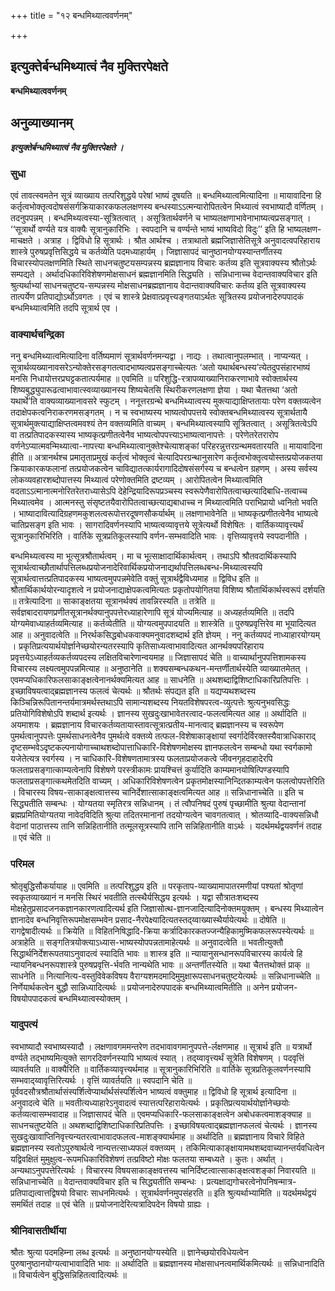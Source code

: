 +++
title = "१२ बन्धमिथ्यात्ववर्णनम्"

+++


## इत्युक्तेर्बन्धमिथ्यात्वं नैव मुक्तिरपेक्षते

**बन्धमिथ्यात्ववर्णनम्**

## अनुव्याख्यानम्

***इत्युक्तेर्बन्धमिथ्यात्वं नैव मुक्तिरपेक्षते ।***

### सुधा

एवं तावत्स्वमतेन सूत्रं व्याख्याय तत्परिशुद्धये परेषां भाष्यं दूषयति ॥ बन्धमिथ्यात्वमित्यादिना ॥ मायावादिना हि कर्तृत्वभोक्तृत्वदोषसंसर्गक्रियाकारकफललक्षणस्य बन्धस्याऽऽत्मन्यारोपितत्वेन मिथ्यात्वं स्वभाष्यादौ वर्णितम् । तदनुपपन्नम् । बन्धमिथ्यत्वस्या-सूत्रितत्वात् । असूत्रितार्थवर्णने च भाष्यलक्षणाभावेनाभाष्यत्वप्रसङ्गात् । ‘‘सूत्रार्थो वर्ण्यते यत्र वाक्यैः सूत्रानुकारिभिः । स्वपदानि च वर्ण्यन्ते भाष्यं भाष्यविदो विदुः’’ इति हि भाष्यलक्षण-माचक्षते । अत्राह । द्विविधो हि सूत्रार्थः । श्रौत आर्थश्च । तत्राथातो ब्रह्मजिज्ञासेतिसूत्रे अनुवादत्वपरिहाराय शास्त्रे पुरुषप्रवृत्तिसिद्धये च कर्तव्येति पदमध्याहार्यम् । जिज्ञासापदं चानुष्ठानयोग्यस्यान्तर्णीतस्य विचारस्योपलक्षणमिति स्थिते साधनचतुष्टयसम्पन्नस्य ब्रह्मज्ञानाय विचारः कर्तव्य इति सूत्रवाक्यस्य श्रौतोऽर्थः सम्पद्यते । अर्थादधिकारिविशेषणमोक्षसाधनं ब्रह्मज्ञानमिति सिद्ध्यति । सन्निधानाच्च वेदान्तवाक्यविचार इति श्रुत्यर्थाभ्यां साधनचतुष्टय-सम्पन्नस्य मोक्षसाधनब्रह्मज्ञानाय वेदान्तवाक्यविचारः कर्तव्य इति सूत्रवाक्यस्य तात्पर्येण प्रतिपाद्योऽर्थोऽवगतः । एवं च शास्त्रे प्रेक्षवात्प्रवृत्त्यङ्गतयाऽर्थतः सूत्रितस्य प्रयोजनादेरुपपादकं बन्धमिथ्यात्वमिति तदपि सूत्रार्थ एव ।

### वाक्यार्थचन्द्रिका

ननु बन्धमिथ्यात्वमित्यादिना वर्तिष्यमाणं सूत्रार्थवर्णनमन्यद्वा । नाद्यः । तथात्वानुपलम्भात् । नाप्यन्यत् । सूत्रार्थव्यख्यानावसरेऽन्योक्तेरसङ्गतत्वादभाष्यत्वप्रसङ्गाच्चेत्यतः ‘अतो यथार्थबन्धस्य’त्येतदुपसंहारभाष्यं मनसि निधायोत्तरप्रघट्टकतात्पर्यमाह ॥ एवमिति ॥ परिशुद्धि-रत्रापव्याख्यानिराकरणाभावे स्वोक्तार्थस्य शिष्यबुद्ध्युपारूढत्वाभावात्स्वव्याख्यानस्य शिष्यचेतसि स्थिरीकरणलक्षणा ज्ञेया । यथा चैतत्तथा ‘अतो यथार्थे’ति वाक्यव्याख्यानावसरे स्फुटम् । ननूत्तरग्रन्थे बन्धमिथ्यात्वस्य मुक्त्याद्याक्षिप्ततायाः परेण वक्तव्यत्वेन तदाक्षेपकत्वनिराकरणमसङ्गतम् । न च स्वभाष्यस्य भाष्यत्वोपपत्तये स्वोक्तबन्धमिथ्यात्वस्य सूत्रार्थतायै सूत्रार्थमुक्त्याद्याक्षिप्तत्वमवश्यं तेन वक्तव्यमिति वाच्यम् । बन्धमिथ्यात्वस्यापि सूत्रितत्वात् । असूत्रितत्वेऽपि वा तत्प्रतिपादकस्यास्य भाष्यकृत्प्रणीतत्वेनैव भाष्यत्वोपपत्त्याऽभाष्यत्वानापत्तेः । परेणेतरेतरारोप वर्णनेऽप्यात्मवन्मिथ्यात्वा-नापत्त्या बन्धमिथ्यात्वानुक्तेश्चेत्याशङ्कां परिहरन्नुत्तरग्रन्थमवतारयति ॥ मायावादिना हीति ॥ अत्रानर्थश्च प्रमातृताप्रमुखं कर्तृत्वं भोक्तृत्वं चेत्यादिपरग्रन्थानुसारेण कर्तृत्वभोक्तृत्वयोस्तत्प्रयोजकतया क्रियाकारकफलानां तत्प्रयोजकत्वेन चाविद्यातत्कार्यरागादिदोषसंसर्गस्य च बन्धत्वेन ग्रहणम् । अस्य सर्वस्य लोकव्यवहारशब्दोपात्तस्य मिथ्यात्वं परेणोक्तमिति द्रष्टव्यम् । आरोपितत्वेन मिथ्यात्वमिति वदताऽऽत्मानात्मनोरितरेतराध्यासेऽपि देहेन्द्रियादिरूपप्रञ्चस्य स्वरूपेणैवारोपितत्वाच्छत्यादिबाधि-तत्वाच्च मिथ्यात्वमेव । आत्मनस्तु संसृष्टतयैवारोपितत्वाच्छत्याद्यबाधाच्च न मिथ्यात्वमिति पराभिप्रायो ध्वनितो भवति । भाष्यादावित्यादिग्रहणमकुशलत्वरूपोत्तरदूषणसौकर्यार्थम् ॥ लक्षणाभावेनेति ॥ भाष्यकृत्प्रणीतत्वेनैव भाष्यत्वे चातिप्रसङ्ग इति भावः । सागरादिवर्णनस्यापि भाष्यत्वव्यावृत्तये सूत्रेत्यर्थो विशेषितः । वार्तिकव्यावृत्त्यर्थं सूत्रानुकारिभिरिति । वार्तिके सूत्रप्रतिकूलस्यापि वर्णन-सम्भवादिति भावः । वृत्तिव्यावृत्तये स्वपदानीति ।

बन्धमिथ्यत्वस्य मा भूत्सूत्रश्रौतार्थत्वम् । मा च भूत्साक्षादार्थिकार्थत्वम् । तथाऽपि श्रौतवदार्थिकस्यापि सूत्रार्थत्वाच्छौतार्थापत्तिलब्धप्रयोजनादेरिवार्थिकप्रयोजनाद्यर्थापत्तिलब्धबन्ध-मिथ्यात्वस्यपि सूत्रार्थत्वात्तत्प्रतिपादकस्य भाष्यत्वमुपपन्नमेवेति वक्तुं सूत्रार्थद्वैविध्यमाह ॥ द्विविध इति ॥ श्रौतार्थिकार्थयोरन्यादृशत्वे न प्रयोजनाद्याक्षेपकत्वमित्यतः प्रकृतोपयोगितया विशिष्य श्रौतार्थिकार्थस्वरूपं दर्शयति ॥ तत्रेत्यादिना ॥ साकाङ्क्षतया सूत्रानर्थक्यं तावन्निरस्यति ॥ तत्रेति ॥ सर्वज्ञबादरायणप्रणीतसूत्रानर्थक्यानुपपत्तेरध्याहारेणापि सूत्रं योज्यमित्याह ॥ अध्यहर्तव्यमिति ॥ तदपि योग्यमेवाध्याहर्तव्यमित्याह ॥ कर्तव्येतीति ॥ योग्यत्वमुपपादयति ॥ शास्त्रेति ॥ पुरुषप्रवृत्तिरेव मा भूयादित्यत आह ॥ अनुवादत्वेति ॥ निरर्थकसिद्धबोधकवाक्यमनुवादशब्दार्थ इति ज्ञेयम् । ननु कर्तव्यपदं नाध्याहारयोग्यम् । प्रकृतिप्रत्ययार्थयोर्ज्ञानेच्छयोरन्यतरस्यापि कृतिसाध्यत्वाभावादित्यत आनर्थक्यपरिहाराय प्रवृत्तयेऽध्याहर्तव्यकर्तव्यपदस्य लक्षितविचारेणान्वयमाह ॥ जिज्ञासापदं चेति ॥ वाच्यार्थानुपपत्तिशामकस्य विचारस्य लक्ष्यत्वमुपपन्नमित्याह ॥ अनुष्ठानेति ॥ शक्यसम्बन्धकथन-मन्तर्णीतार्थस्येति व्याख्यातमेतत् । एवमप्यधिकारिफलसाकाङ्क्षत्वेनानर्थक्यमित्यत आह ॥ साधनेति ॥ अथशब्दाद्विशिष्टाधिकारिप्रतिपत्तिः । इच्छाविषयत्वाद्ब्रह्मज्ञानस्य फलत्वं चेत्यर्थः ॥ श्रौतर्थः संपद्यत इति ॥ यद्यप्यथशब्दस्य किञ्चिन्निरूपितानन्तर्यमात्रमर्थस्तथाऽपि सामान्यशब्दस्य नियतविशेषपरत्व-व्युत्पत्तेः श्रुत्यनुभवसिद्धः प्रतियोगिविशेषोऽपि शब्दार्थ इत्यर्थः । ज्ञानस्य सुखदुःखाभावेतरत्वाद-फलत्वमित्यत आह ॥ अर्थादिति ॥ अयमाशयः । ब्रह्मज्ञानाय विचारकर्तव्यतायास्तावत्सूत्रात्प्रतीय-मानत्वाद् ब्रह्मज्ञानस्य च स्वरूपेण पुमर्थत्वानुपपत्तेः पुमर्थसाधनत्वेनैव पुमर्थत्वे वक्तव्ये तत्फल-विशेषाकाङ्क्षायां स्वर्गादेर्विरक्तस्यैवात्राधिकाराद् दृष्टसम्भवेऽदृष्टकल्पनायोगाच्चाथशब्दोपात्ताधिकारि-विशेषणमोक्षस्य ज्ञानफलत्वेन सम्बन्धो यथा स्वर्गकामो यजेतेत्यत्र स्वर्गस्य । न चाधिकारि-विशेषणतामात्रस्य फलताप्रयोजकत्वे जीवनगृहदाहादेरपि फलताप्रसङ्गात्काम्यत्वेनापि विशेषणे परस्त्रीकामः प्रायश्चित्तं कुर्यादिति काम्यमानयोषित्पिण्डस्यापि फलताप्रसङ्गात्कथमेतदिति वाच्यम् । अधिकारिविशेषणत्वेन प्रकृतमोक्षस्यानिन्दितकाम्यत्वेन फलत्वोपपत्तेरिति । विचारस्य विषय-साकाङ्क्षत्वात्तस्य चानिर्देशात्साकाङ्क्षत्वमित्यत आह ॥ सन्निधानाच्चेति ॥ इति च सिद्ध्यतीति सम्बन्धः । योग्यतया स्मृतिरत्र सन्निधानम् । तं त्वौपनिषदं पुरुषं पृच्छामीति श्रुत्या वेदान्तानां ब्रह्मप्रमितियोग्यतया नावेदविदिति श्रुत्या तदितरमानानां तदयोग्यत्वेन चावगतत्वात् । श्रोतव्यादि-वाक्यसन्निधौ वेदानां पाठात्तस्य तानि सन्निहितानीति तत्मूलसूत्रस्यापि तानि सन्निहितानीति वाऽर्थः । यदर्थमर्थद्वयवर्णनं तदाह ॥ एवं चेति ॥

### परिमल

श्रोतृबुद्धिसौकर्यायाह ॥ एवमिति ॥ तत्परिशुद्धय इति ॥ परकृताप-व्याख्यामापातरमणीयां पश्यतां श्रोतृणां स्वकृतव्याख्यानं न मनसि स्थिरं भवतीति तत्स्थैर्यसिद्धय इत्यर्थः । यद्वा सौत्रातःशब्दस्य मोक्षहेतुप्रसादजनकज्ञानकारणत्वादित्यर्थ इति जिज्ञासोत्थ-ज्ञानजादित्यादिनोक्तमयुक्तम् । बन्धस्य मिथ्यात्वेन ज्ञानादेव बन्धनिवृत्तिरूपमोक्षसम्भवेन प्रसाद-नैरपेक्ष्यादित्यतस्तद्य्वाख्यास्थैर्यायेत्यर्थः ॥ दोषेति ॥ रागद्वेषादीत्यर्थः ॥ क्रियेति ॥ विहितनिषिद्धादि-क्रिया कर्त्रादिकारकतज्जन्यैहिकामुष्मिकफलरूपस्येत्यर्थः ॥ अत्राहेति ॥ सङ्गतित्रयोक्त्याऽध्यास-भाष्यस्योपपन्नतामाहेत्यर्थः ॥ अनुवादत्वेति ॥ भवतीत्युक्तौ सिद्धार्थनिर्देशरूपतयाऽनुवादत्वं स्यादिति भावः ॥ शास्त्र इति ॥ न्यायानुसन्धानरूपविचारस्य कार्यत्वे हि न्यायनिबन्धनरूपशास्त्रे पुरुषप्रवृत्ति-र्भवति नान्यथेति भावः ॥ अन्तर्णीतस्येति ॥ यथा चैतत्तथोक्तं प्राक् ॥ साधनेति ॥ नित्यानित्य-वस्तुविवेकविषय वैराग्यशमदमादिमुमुक्षारूपसाधनचतुष्टयेत्यर्थः ॥ सन्निधानाच्चेति ॥ निर्णेयार्थकत्वेन बुद्धौ सान्निध्यादित्यर्थः ॥ प्रयोजनादेरुपपादकं बन्धमिथ्यात्वमितीति ॥ अनेन प्रयोजन-विषयोपपादकत्वं बन्धमिथ्यात्वस्योक्तम् ।

### यादुपत्यं

स्वभाष्यादौ स्वभाष्यस्यादौ । लक्षणावगममन्तरेण तदभावावगमानुपपत्ते-र्लक्षणमाह ॥ सूत्रार्थ इति ॥ यत्रार्थो वर्ण्यते तद्भाष्यमित्युक्ते सागरदिवर्णनस्यापि भाष्यत्वं स्यात् । तद्य्वावृत्त्यर्थं सूत्रेति विशेषणम् । पदवृत्तिं व्यावर्तयति ॥ वाक्यैरिति ॥ वार्तिकव्यावृत्त्यर्थमाह ॥ सूत्रानुकारिभिरिति ॥ वार्तिके सूत्रप्रतिकूलवर्णनस्यापि सम्भवाद्य्वावृत्तिरित्यर्थः । वृत्तिं व्यावर्तयति ॥ स्वपदानि चेति ॥ पूर्ववदसौत्रश्रौतार्थासंस्पर्शित्वेप्यार्थार्थसंस्पर्शित्वेन भाष्यत्वं वक्तुमाह ॥ द्विविधो हि सूत्रार्थ इत्यादिना ॥ अनुवादत्वे चेति ॥ भवतीत्यध्याहारेऽनुवादत्वं स्यात्तत्परिहारायेत्यर्थः । प्रकृतिप्रत्ययार्थयोर्ज्ञानेच्छयोः कर्तव्यत्वासम्भवादाह ॥ जिज्ञासापदं चेति ॥ एवमप्यधिकारि-फलसाकाङ्क्षत्वेन अबोधकत्वमाशङ्क्याह ॥ साधनचतुष्टयेति ॥ अथशब्दाद्विशिष्टाधिकारिप्रतिपत्तिः । इच्छाविषयत्वाद्ब्रह्मज्ञानफलत्वं चेत्यर्थः । ज्ञानस्य सुखदुःखावाप्तिनिवृत्त्यन्यतरत्वाभावादफलत्व-माशङ्क्यार्थमाह ॥ अर्थादिति ॥ ब्रह्मज्ञानाय विचारे विहिते ब्रह्मज्ञानस्य स्वतोऽपुरुषार्थत्वे नान्यत्तत्साध्यफलं वक्तव्यम् । तकिमित्याकाङ्क्षायामथशब्दवाच्यानन्तर्यवधित्वेन यद्विवक्षितं मुमुक्षुत्व-रूपमधिकारिविशेषणं तत्प्रविष्टो मोक्षः फलतया सम्बध्यते । कुतः। अर्थात् । अन्यथाऽनुपपत्तेरित्यर्थः । विचारस्य विषयसाकाङ्क्षवत्तस्य चानिर्दिष्टत्वात्साकाङ्क्षत्वशङ्कां निवारयति ॥ सन्निधानाच्चेति ॥ वेदान्तवाक्यविचार इति च सिद्ध्यतीति सम्बन्धः । प्रत्यक्षाद्यगोचरत्वेनोपनिषन्मात्र-प्रतिपाद्यत्वात्तद्विषयो विचारः साधनमित्यर्थः । सूत्रार्थवर्णनमुपसंहरति ॥ इति श्रुत्यर्थाभ्यामिति ॥ यदर्थमर्थद्वयं समर्थितं तदाह ॥ एवं चेति ॥ प्रयोजनादेरित्यत्रादिपदेन विषयो ग्राह्यः ।

### श्रीनिवासतीर्थीया

श्रौतः श्रुत्या पदमहिम्ना लब्ध इत्यर्थः ॥ अनुष्ठानयोग्यस्येति ॥ ज्ञानेच्छयोरविधेयत्वेन पुरुषानुष्ठानयोग्यत्वाभावादिति भावः ॥ अर्थादिति ॥ ब्रह्मज्ञानस्य मोक्षसाधनत्वमार्थिकमित्यर्थः ॥ सन्निधानादिति ॥ विचार्यत्वेन बुद्धिसन्निहितत्वादित्यर्थः ॥



